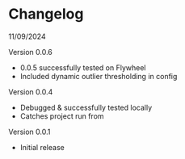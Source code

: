 # Changelog
11/09/2024

Version 0.0.6
- 0.0.5 successfully tested on Flywheel
- Included dynamic outlier thresholding in config

Version 0.0.4
- Debugged & successfully tested locally
- Catches project run from

Version 0.0.1
- Initial release

